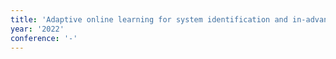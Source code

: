 ```yaml
---
title: 'Adaptive online learning for system identification and in-advance optimization under long feedback delay and concept drift in cigarette production'
year: '2022'
conference: '-'
---
```

